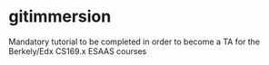 # gitimmersion
Mandatory tutorial to be completed in order to become a TA for the Berkely/Edx CS169.x ESAAS courses
